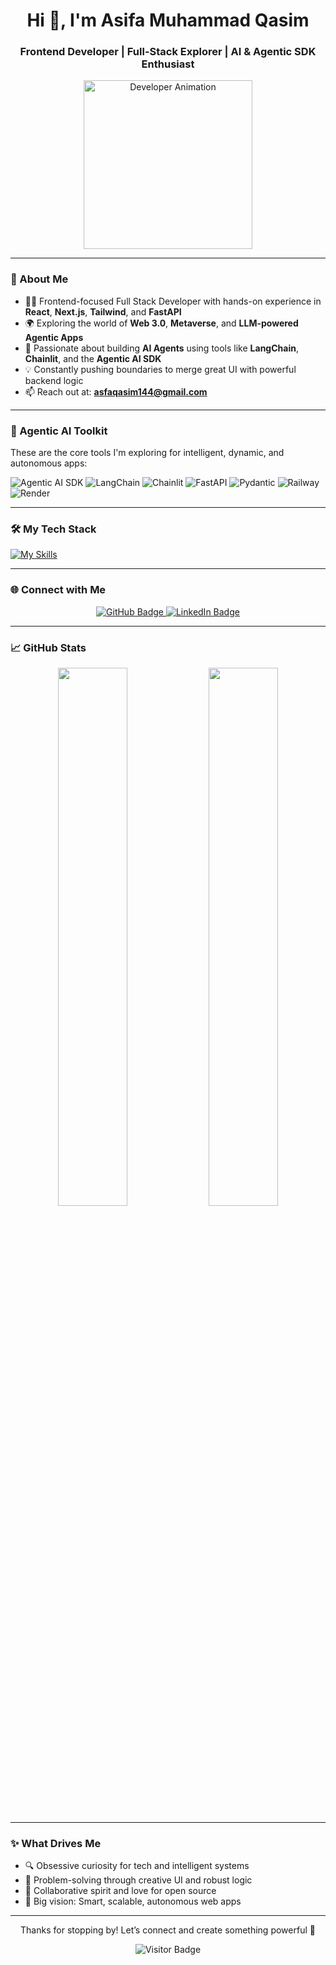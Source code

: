 
<h1 align="center">Hi 👋, I'm Asifa Muhammad Qasim</h1>
<h3 align="center">Frontend Developer | Full-Stack Explorer | AI & Agentic SDK Enthusiast</h3>

<div align="center">
  <img src="https://developers.giphy.com/branch/master/static/api-512d36c09662682717108a38bbb5c57d.gif" alt="Developer Animation" height="270" />
</div>

---

### 🚀 About Me

- 👩‍💻 Frontend-focused Full Stack Developer with hands-on experience in **React**, **Next.js**, **Tailwind**, and **FastAPI**
- 🌍 Exploring the world of **Web 3.0**, **Metaverse**, and **LLM-powered Agentic Apps**
- 🧠 Passionate about building **AI Agents** using tools like **LangChain**, **Chainlit**, and the **Agentic AI SDK**
- 💡 Constantly pushing boundaries to merge great UI with powerful backend logic
- 📫 Reach out at: **asfaqasim144@gmail.com**

---

### 🧠 Agentic AI Toolkit

These are the core tools I'm exploring for intelligent, dynamic, and autonomous apps:

![Agentic AI SDK](https://img.shields.io/badge/Agentic%20AI%20SDK-000000?style=for-the-badge&logo=openai&logoColor=white)
![LangChain](https://img.shields.io/badge/LangChain-4B0082?style=for-the-badge)
![Chainlit](https://img.shields.io/badge/Chainlit-3C3C3C?style=for-the-badge&logo=python&logoColor=white)
![FastAPI](https://img.shields.io/badge/FastAPI-005571?style=for-the-badge&logo=fastapi&logoColor=white)
![Pydantic](https://img.shields.io/badge/Pydantic-3178C6?style=for-the-badge&logo=python&logoColor=white)
![Railway](https://img.shields.io/badge/Railway-000000?style=for-the-badge&logo=railway&logoColor=white)
![Render](https://img.shields.io/badge/Render-00979D?style=for-the-badge&logo=render&logoColor=white)

---

### 🛠️ My Tech Stack

[![My Skills](https://skillicons.dev/icons?i=html,css,tailwind,js,ts,react,nextjs,nodejs,py,git,github,vscode,figma)](https://skillicons.dev)

---

### 🌐 Connect with Me

<div align="center">
  <a href="https://github.com/AsfaQasim" target="_blank">
    <img src="https://img.shields.io/badge/GitHub-181717?style=for-the-badge&logo=github&logoColor=white" alt="GitHub Badge"/>
  </a>
  <a href="https://www.linkedin.com/in/asifa-muhammad-qasim-006120305/" target="_blank">
    <img src="https://img.shields.io/badge/LinkedIn-0A66C2?style=for-the-badge&logo=linkedin&logoColor=white" alt="LinkedIn Badge"/>
  </a>
</div>

---

### 📈 GitHub Stats

<div align="center">
  <img src="https://github-readme-stats.vercel.app/api?username=AsfaQasim&show_icons=true&theme=radical&hide_border=true" width="47%"/>
  <img src="https://github-readme-stats.vercel.app/api/top-langs/?username=AsfaQasim&layout=compact&theme=radical&hide_border=true" width="47%"/>
</div>

---

### ✨ What Drives Me

- 🔍 Obsessive curiosity for tech and intelligent systems  
- 🧩 Problem-solving through creative UI and robust logic  
- 🤝 Collaborative spirit and love for open source  
- 💭 Big vision: Smart, scalable, autonomous web apps

---

<p align="center">Thanks for stopping by! Let’s connect and create something powerful 🚀</p>

<p align="center">
  <img src="https://visitor-badge.laobi.icu/badge?page_id=AsfaQasim.AsfaQasim" alt="Visitor Badge"/>
</p>


